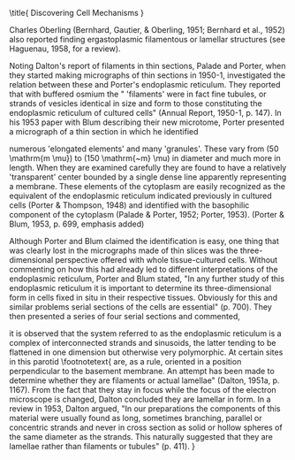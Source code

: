 \title{
Discovering Cell Mechanisms
}

Charles Oberling (Bernhard, Gautier, \& Oberling, 1951; Bernhard et al., 1952) also reported finding ergastoplasmic filamentous or lamellar structures (see Haguenau, 1958, for a review).

Noting Dalton's report of filaments in thin sections, Palade and Porter, when they started making micrographs of thin sections in 1950-1, investigated the relation between these and Porter's endoplasmic reticulum. They reported that with buffered osmium the " 'filaments' were in fact fine tubules, or strands of vesicles identical in size and form to those constituting the endoplasmic reticulum of cultured cells" (Annual Report, 1950-1, p. 147). In his 1953 paper with Blum describing their new microtome, Porter presented a micrograph of a thin section in which he identified

numerous 'elongated elements' and many 'granules'. These vary from \(50 \mathrm{m \mu}\) to \(150 \mathrm{~m} \mu\) in diameter and much more in length. When they are examined carefully they are found to have a relatively 'transparent' center bounded by a single dense line apparently representing a membrane. These elements of the cytoplasm are easily recognized as the equivalent of the endoplasmic reticulum indicated previously in cultured cells (Porter \& Thompson, 1948) and identified with the basophilic component of the cytoplasm (Palade \& Porter, 1952; Porter, 1953). (Porter \& Blum, 1953, p. 699, emphasis added)

Although Porter and Blum claimed the identification is easy, one thing that was clearly lost in the micrographs made of thin slices was the three-dimensional perspective offered with whole tissue-cultured cells. Without commenting on how this had already led to different interpretations of the endoplasmic reticulum, Porter and Blum stated, "In any further study of this endoplasmic reticulum it is important to determine its three-dimensional form in cells fixed in situ in their respective tissues. Obviously for this and similar problems serial sections of the cells are essential" (p. 700). They then presented a series of four serial sections and commented,

it is observed that the system referred to as the endoplasmic reticulum is a complex of interconnected strands and sinusoids, the latter tending to be flattened in one dimension but otherwise very polymorphic. At certain sites in this parotid
\footnotetext{
are, as a rule, oriented in a position perpendicular to the basement membrane. An attempt has been made to determine whether they are filaments or actual lamellae" (Dalton, 1951a, p. 1167). From the fact that they stay in focus while the focus of the electron microscope is changed, Dalton concluded they are lamellar in form. In a review in 1953, Dalton argued, "In our preparations the components of this material were usually found as long, sometimes branching, parallel or concentric strands and never in cross section as solid or hollow spheres of the same diameter as the strands. This naturally suggested that they are lamellae rather than filaments or tubules" (p. 411).
}